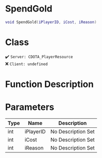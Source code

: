 # SpendGold
```lua
void SpendGold(iPlayerID, iCost, iReason)
```
# Class
✔️ `Server: CDOTA_PlayerResource`  
❌ `Client: undefined`  

# Function Description

# Parameters
Type|Name|Description
--|--|--
int|iPlayerID|No Description Set
int|iCost|No Description Set
int|iReason|No Description Set
